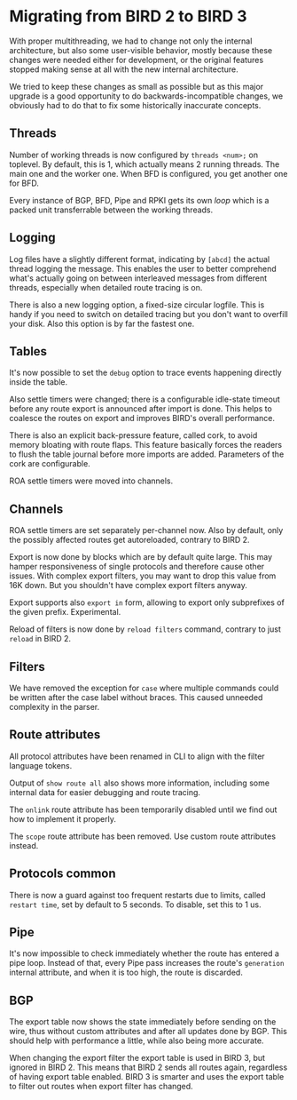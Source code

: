 # Migrating from BIRD 2 to BIRD 3

With proper multithreading, we had to change not only the internal architecture,
but also some user-visible behavior, mostly because these changes were needed
either for development, or the original features stopped making sense at all
with the new internal architecture.

We tried to keep these changes as small as possible but as this major upgrade is
a good opportunity to do backwards-incompatible changes, we obviously had to do
that to fix some historically inaccurate concepts.

## Threads

Number of working threads is now configured by `threads <num>;` on toplevel.
By default, this is 1, which actually means 2 running threads. The main one and
the worker one. When BFD is configured, you get another one for BFD.

Every instance of BGP, BFD, Pipe and RPKI gets its own *loop* which is a packed
unit transferrable between the working threads.

## Logging

Log files have a slightly different format, indicating by `[abcd]` the actual
thread logging the message. This enables the user to better comprehend what's
actually going on between interleaved messages from different threads,
especially when detailed route tracing is on.

There is also a new logging option, a fixed-size circular logfile. This is handy
if you need to switch on detailed tracing but you don't want to overfill your disk.
Also this option is by far the fastest one.

## Tables

It's now possible to set the `debug` option to trace events happening directly
inside the table.

Also settle timers were changed; there is a configurable idle-state timeout
before any route export is announced after import is done. This helps to
coalesce the routes on export and improves BIRD's overall performance.

There is also an explicit back-pressure feature, called cork, to avoid memory
bloating with route flaps. This feature basically forces the readers to flush
the table journal before more imports are added. Parameters of the cork are
configurable.

ROA settle timers were moved into channels.

## Channels

ROA settle timers are set separately per-channel now. Also by default, only
the possibly affected routes get autoreloaded, contrary to BIRD 2.

Export is now done by blocks which are by default quite large. This may hamper
responsiveness of single protocols and therefore cause other issues. With
complex export filters, you may want to drop this value from 16K down. But you
shouldn't have complex export filters anyway.

Export supports also `export in` form, allowing to export only subprefixes of
the given prefix. Experimental.

Reload of filters is now done by `reload filters` command, contrary to just `reload` in BIRD 2.

## Filters

We have removed the exception for `case` where multiple commands could be written
after the case label without braces. This caused unneeded complexity in the parser.

## Route attributes

All protocol attributes have been renamed in CLI to align with the filter language tokens.

Output of `show route all` also shows more information, including some internal
data for easier debugging and route tracing.

The `onlink` route attribute has been temporarily disabled until we find out
how to implement it properly.

The `scope` route attribute has been removed. Use custom route attributes instead.

## Protocols common

There is now a guard against too frequent restarts due to limits, called
`restart time`, set by default to 5 seconds. To disable, set this to 1 us.

## Pipe

It's now impossible to check immediately whether the route has entered a pipe
loop. Instead of that, every Pipe pass increases the route's `generation`
internal attribute, and when it is too high, the route is discarded.

## BGP

The export table now shows the state immediately before sending on the wire,
thus without custom attributes and after all updates done by BGP. This should
help with performance a little, while also being more accurate.

When changing the export filter the export table is used in BIRD 3, but ignored in BIRD 2.
This means that BIRD 2 sends all routes again, regardless of having export table enabled. 
BIRD 3 is smarter and uses the export table to filter out routes when export filter has changed.

